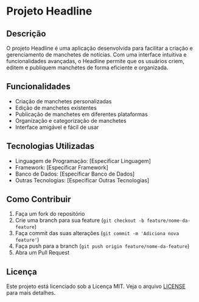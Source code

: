 # Projeto Headline

## Descrição

O projeto Headline é uma aplicação desenvolvida para facilitar a criação e gerenciamento de manchetes de notícias. Com uma interface intuitiva e funcionalidades avançadas, o Headline permite que os usuários criem, editem e publiquem manchetes de forma eficiente e organizada.

## Funcionalidades

- Criação de manchetes personalizadas
- Edição de manchetes existentes
- Publicação de manchetes em diferentes plataformas
- Organização e categorização de manchetes
- Interface amigável e fácil de usar

## Tecnologias Utilizadas

- Linguagem de Programação: [Especificar Linguagem]
- Framework: [Especificar Framework]
- Banco de Dados: [Especificar Banco de Dados]
- Outras Tecnologias: [Especificar Outras Tecnologias]

## Como Contribuir

1. Faça um fork do repositório
2. Crie uma branch para sua feature (`git checkout -b feature/nome-da-feature`)
3. Faça commit das suas alterações (`git commit -m 'Adiciona nova feature'`)
4. Faça push para a branch (`git push origin feature/nome-da-feature`)
5. Abra um Pull Request

## Licença

Este projeto está licenciado sob a Licença MIT. Veja o arquivo [LICENSE](LICENSE) para mais detalhes.